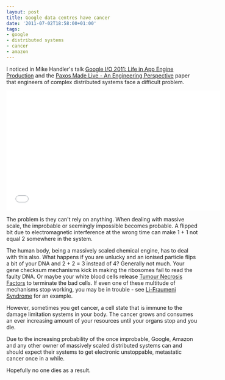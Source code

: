 ```yaml
---
layout: post
title: Google data centres have cancer
date: '2011-07-02T18:58:00+01:00'
tags:
- google
- distributed systems
- cancer
- amazon
---
```

I noticed in Mike Handler's talk [Google I/O 2011: Life in App Engine Production](http://www.google.com/events/io/2011/sessions/life-in-app-engine-production.html) and the [Paxos Made Live - An Engineering Perspective](http://static.googleusercontent.com/external_content/untrusted_dlcp/labs.google.com/en//papers/paxos_made_live.pdf) paper that engineers of complex distributed systems face a difficult problem.

<iframe width="560" height="315" src="//www.youtube.com/embed/rgQm1KEIIuc" frameborder="0" allowfullscreen></iframe>

The problem is they can't rely on anything. When dealing with massive scale, the improbable or seemingly impossible becomes probable. A flipped bit due to electromagnetic interference at the wrong time can make 1 + 1 not equal 2 somewhere in the system.

The human body, being a massively scaled chemical engine, has to deal with this also. What happens if you are unlucky and an ionised particle flips a bit of your DNA and 2 + 2 = 3 instead of 4? Generally not much. Your gene checksum mechanisms kick in making the ribosomes fail to read the faulty DNA. Or maybe your white blood cells release [Tumour Necrosis Factors](http://en.wikipedia.org/wiki/Tumor_necrosis_factors) to terminate the bad cells. If even one of these multitude of mechanisms stop working, you may be in trouble - see [Li-Fraumeni Syndrome](http://ghr.nlm.nih.gov/condition/li-fraumeni-syndrome) for an example.

However, sometimes you get cancer, a cell state that is immune to the damage limitation systems in your body. The cancer grows and consumes an ever increasing amount of your resources until your organs stop and you die.

Due to the increasing probability of the once improbable, Google, Amazon and any other owner of massively scaled distributed systems can and should expect their systems to get electronic unstoppable, metastatic cancer once in a while.

Hopefully no one dies as a result.